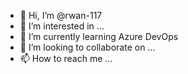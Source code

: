 - 👋 Hi, I’m @rwan-117
- 👀 I’m interested in ...
- 🌱 I’m currently learning Azure DevOps
- 💞️ I’m looking to collaborate on ...
- 📫 How to reach me ...

<!---
rwan-117/rwan-117 is a ✨ special ✨ repository because its `README.md` (this file) appears on your GitHub profile.
You can click the Preview link to take a look at your changes.
--->

